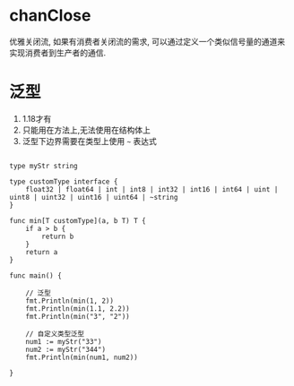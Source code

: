 # chanClose

优雅关闭流, 如果有消费者关闭流的需求, 可以通过定义一个类似信号量的通道来实现消费者到生产者的通信.

# 泛型
1. 1.18才有
2. 只能用在方法上,无法使用在结构体上
3. 泛型下边界需要在类型上使用 `~` 表达式
```

type myStr string

type customType interface {
	float32 | float64 | int | int8 | int32 | int16 | int64 | uint | uint8 | uint32 | uint16 | uint64 | ~string
}

func min[T customType](a, b T) T {
	if a > b {
		return b
	}
	return a
}

func main() {

    // 泛型
    fmt.Println(min(1, 2))
    fmt.Println(min(1.1, 2.2))
    fmt.Println(min("3", "2"))
    
    // 自定义类型泛型
    num1 := myStr("33")
    num2 := myStr("344")
    fmt.Println(min(num1, num2))
    
}
```